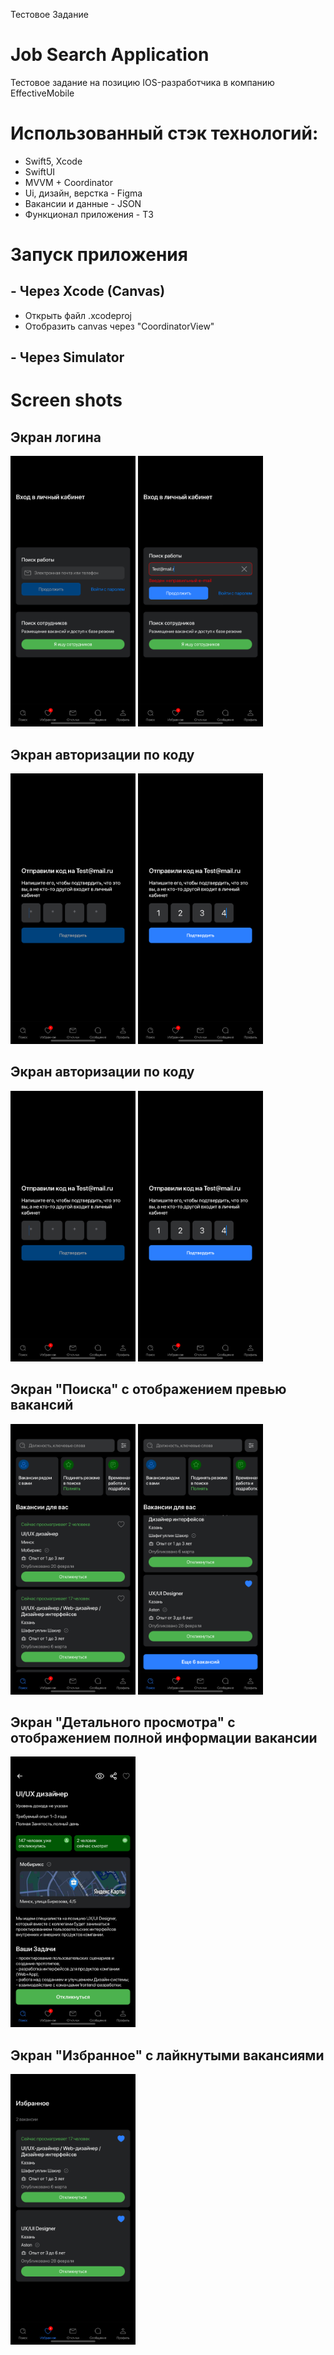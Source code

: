 Тестовое Задание 
# Job Search Application

Тестовое задание на позицию IOS-разработчика в компанию EffectiveMobile

# Использованный стэк технологий:
- Swift5, Xcode
- SwiftUI
- MVVM + Coordinator
- Ui, дизайн, верстка - Figma
- Вакансии и данные - JSON
- Функционал приложения - ТЗ

# Запуск приложения
## - Через Xcode (Canvas)
- Открыть файл .xcodeproj
- Отобразить canvas через "CoordinatorView"
## - Через Simulator

# Screen shots
## Экран логина
<p float="left">
  <img src="GitScreenshots/Screenshot1png.png" width="200" />
  <img src="GitScreenshots/Screenshot2.png" width="200" />
</p>
  
## Экран авторизации по коду
<p float="left">
  <img src="GitScreenshots/Screenshot3.png" width="200" />
  <img src="GitScreenshots/Screenshot4.png" width="200" />
</p>

## Экран авторизации по коду
<p float="left">
  <img src="GitScreenshots/Screenshot3.png" width="200" />
  <img src="GitScreenshots/Screenshot4.png" width="200" />
</p>

## Экран "Поиска" с отображением превью вакансий
<p float="left">
  <img src="GitScreenshots/Screenshot5.png" width="200" />
  <img src="GitScreenshots/Screenshot6.png" width="200" />
  
</p>


## Экран "Детального просмотра" с отображением полной информации вакансии
<p float="left">
  <img src="GitScreenshots/Screenshot7.png" width="200" />
</p>


## Экран "Избранное" с лайкнутыми вакансиями
<p float="left">
  <img src="GitScreenshots/Screenshot8.png" width="200" />
</p>

